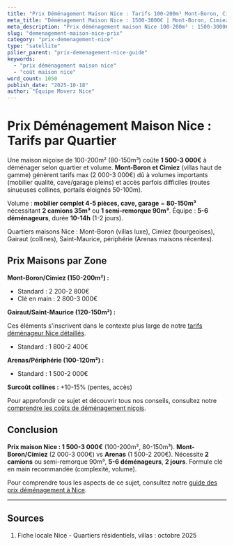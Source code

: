 ```yaml
---
title: "Prix Déménagement Maison Nice : Tarifs 100-200m² Mont-Boron, Cimiez 2025"
meta_title: "Déménagement Maison Nice : 1500-3000€ | Mont-Boron, Cimiez"
meta_description: "Prix déménagement maison Nice 100-200m² : 1500-3000€. Mont-Boron/Cimiez 2000-3000€, Arenas 1500-2200€. 80-150m³, 2 camions. Guide."
slug: "demenagement-maison-nice-prix"
category: "prix-demenagement-nice"
type: "satellite"
pilier_parent: "prix-demenagement-nice-guide"
keywords:
  - "prix déménagement maison nice"
  - "coût maison nice"
word_count: 1050
publish_date: "2025-10-18"
author: "Équipe Moverz Nice"
---
```


# Prix Déménagement Maison Nice : Tarifs par Quartier

Une maison niçoise de 100-200m² (80-150m³) coûte **1 500-3 000€** à déménager selon quartier et volume. **Mont-Boron et Cimiez** (villas haut de gamme) génèrent tarifs max (2 000-3 000€) dû à volumes importants (mobilier qualité, cave/garage pleins) et accès parfois difficiles (routes sinueuses collines, portails éloignés 50-100m).

Volume : **mobilier complet 4-5 pièces, cave, garage** = **80-150m³** nécessitant **2 camions 35m³** ou **1 semi-remorque 90m³**. Équipe : **5-6 déménageurs**, durée **10-14h** (1-2 jours).

Quartiers maisons Nice : Mont-Boron (villas luxe), Cimiez (bourgeoises), Gairaut (collines), Saint-Maurice, périphérie (Arenas maisons récentes).

## Prix Maisons par Zone

**Mont-Boron/Cimiez (150-200m²) :**
- Standard : 2 200-2 800€
- Clé en main : 2 800-3 000€

**Gairaut/Saint-Maurice (120-150m²) :**

Ces éléments s'inscrivent dans le contexte plus large de notre [tarifs déménageur Nice détaillés](/blog/prix-demenagement-nice/prix-demenagement-nice-guide).

- Standard : 1 800-2 400€

**Arenas/Périphérie (100-120m²) :**
- Standard : 1 500-2 000€

**Surcoût collines :** +10-15% (pentes, accès)


Pour approfondir ce sujet et découvrir tous nos conseils, consultez notre [comprendre les coûts de déménagement niçois](/blog/prix-demenagement-nice/prix-demenagement-nice-guide).

## Conclusion

**Prix maison Nice : 1 500-3 000€** (100-200m², 80-150m³). **Mont-Boron/Cimiez** (2 000-3 000€) vs **Arenas** (1 500-2 200€). Nécessite **2 camions** ou semi-remorque 90m³, **5-6 déménageurs**, **2 jours**. Formule clé en main recommandée (complexité, volume).

Pour comprendre tous les aspects de ce sujet, consultez notre [guide des prix déménagement à Nice](/blog/prix-demenagement-nice/prix-demenagement-nice-guide).


---

## Sources

1. Fiche locale Nice - Quartiers résidentiels, villas : octobre 2025



